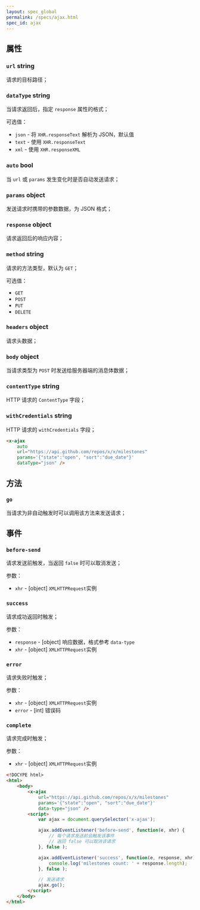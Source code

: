 ```yaml
---
layout: spec_global
permalink: /specs/ajax.html
spec_id: ajax
---
```


## 属性

### `url` **string**

请求的目标路径；

### `dataType` **string**

当请求返回后，指定 `response` 属性的格式；

可选值：

 * `json` - 将 `XHR.responseText` 解析为 JSON，默认值
 * `text` - 使用 `XHR.responseText`
 * `xml` - 使用 `XHR.responseXML`


### `auto` **bool**

当 `url` 或 `params` 发生变化时是否自动发送请求；

### `params` **object**

发送请求时携带的参数数据，为 JSON 格式；

### `response` **object**

请求返回后的响应内容；

### `method` **string**

请求的方法类型，默认为 `GET`；

可选值：

 * `GET`
 * `POST`
 * `PUT`
 * `DELETE`

### `headers` **object**

请求头数据；

### `body` **object**

当请求类型为 `POST` 时发送给服务器端的消息体数据；

### `contentType` **string**

HTTP 请求的 `ContentType` 字段；

### `withCredentials` **string**

HTTP 请求的 `withCredentials` 字段；

```html
<x-ajax
    auto
    url="https://api.github.com/repos/x/x/milestones"
    params='{"state":"open", "sort":"due_date"}'
    dataType="json" />
```

## 方法

### `go`

当请求为非自动触发时可以调用该方法来发送请求；

## 事件

### `before-send`

请求发送前触发，当返回 `false` 时可以取消发送；

参数：

 * `xhr` - [object] `XMLHTTPRequest`实例

### `success`

请求成功返回时触发；

参数：

 * `response` - [object] 响应数据，格式参考 `data-type`
 * `xhr` - [object] `XMLHTTPRequest`实例

### `error`

请求失败时触发；

参数：

 * `xhr` - [object] `XMLHTTPRequest`实例
 * `error` - [int] 错误码

### `complete`

请求完成时触发；

参数：

 * `xhr` - [object] `XMLHTTPRequest`实例

```html
<!DOCYPE html>
<html>
    <body>
        <x-ajax
            url="https://api.github.com/repos/x/x/milestones"
            params='{"state":"open", "sort":"due_date"}'
            data-type="json" />
        <script>
            var ajax = document.querySelector('x-ajax');

            ajax.addEventListener('before-send', function(e, xhr) {
                // 每个请求发送前会触发该事件
                // 返回 false 可以取消该请求
            }, false );

            ajax.addEventListener('success', function(e, response, xhr) {
                console.log('milestones count: ' + response.length);
            }, false );

            // 发送请求
            ajax.go();
        </script>
    </body>
</html>
```